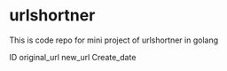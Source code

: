 # urlshortner
This is code repo for mini project of urlshortner in golang


ID
original_url
new_url
Create_date
